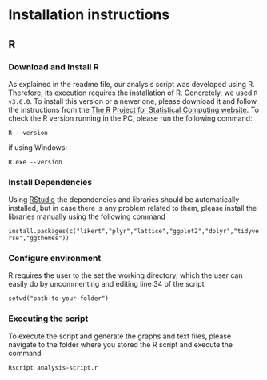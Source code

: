 # Installation instructions

## R

### Download and Install R

As explained in the readme file, our analysis script was developed using R. Therefore, its execution requires the installation of R. Concretely, we used `R v3.6.0`. To install this version or a newer one, please download it and follow the instructions from the [The R Project for Statistical Computing website](https://www.r-project.org). To check the R version running in the PC, please run the following command: 

`R --version`

if using Windows:

`R.exe --version`

### Install Dependencies

Using [RStudio](https://rstudio.com) the dependencies and libraries should be automatically installed, but in case there is any problem related to them, please install the libraries manually using the following command

`install.packages(c("likert","plyr","lattice","ggplot2","dplyr","tidyverse","ggthemes"))`

### Configure environment

R requires the user to the set the working directory, which the user can easily do by uncommenting and editing line 34 of the script

`setwd("path-to-your-folder")`

### Executing the script

To execute the script and generate the graphs and text files, please navigate to the folder where you stored the R script and execute the command

`Rscript analysis-script.r`